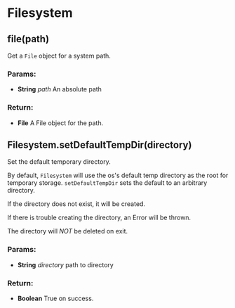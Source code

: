 

<!-- Start lib/Storage/Filesystem.js -->

# Filesystem

## file(path)

Get a `File` object for a system path.

### Params: 

* **String** *path* An absolute path

### Return:

* **File** A File object for the path.

## Filesystem.setDefaultTempDir(directory)

Set the default temporary directory.

By default, `Filesystem` will use the os&#39;s default temp directory as the root for
temporary storage. `setDefaultTempDir` sets the default to an arbitrary directory.

If the directory does not exist, it will be created.

If there is trouble creating the directory, an Error will be thrown.

The directory will *NOT* be deleted on exit.

### Params: 

* **String** *directory* path to directory

### Return:

* **Boolean** True on success.

<!-- End lib/Storage/Filesystem.js -->

